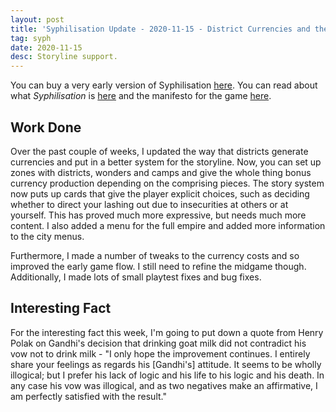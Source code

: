 ```yaml
---
layout: post
title: 'Syphilisation Update - 2020-11-15 - District Currencies and the Storyline'
tag: syph
date: 2020-11-15
desc: Storyline support.
---
```



You can buy a very early version of Syphilisation [here](https://whynotgames.itch.io/nikhil-murthys-syphilisation). You can read about what *Syphilisation* is [here](/blog/syph/announce) and the manifesto for the game [here](/blog/syph/newManifesto).

## Work Done

Over the past couple of weeks, I updated the way that districts generate currencies and put in a better system for the storyline. Now, you can set up zones with districts, wonders and camps and give the whole thing bonus currency production depending on the comprising pieces. The story system now puts up cards that give the player explicit choices, such as deciding whether to direct your lashing out due to insecurities at others or at yourself. This has proved much more expressive, but needs much more content. I also added a menu for the full empire and added more information to the city menus.


Furthermore, I made a number of tweaks to the currency costs and so improved the early game flow. I still need to refine the midgame though. Additionally, I made lots of small playtest fixes and bug fixes.

## Interesting Fact

For the interesting fact this week, I'm going to put down a quote from Henry Polak on Gandhi's decision that drinking goat milk did not contradict his vow not to drink milk - "I only hope the improvement continues. I entirely share your feelings as regards his [Gandhi's] attitude. It seems to be wholly illogical; but I prefer his lack of logic and his life to his logic and his death. In any case his vow was illogical, and as two negatives make an affirmative, I am perfectly satisfied with the result."

